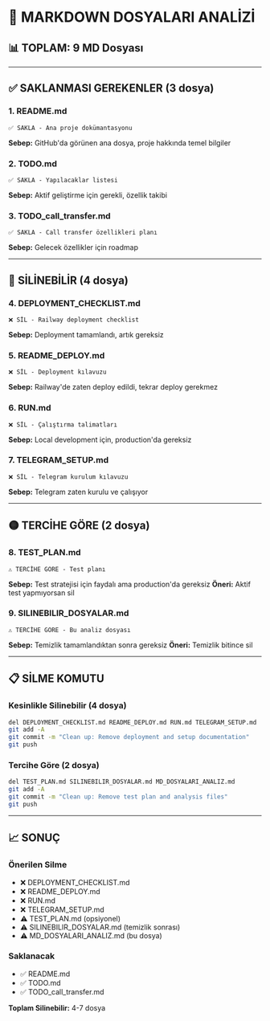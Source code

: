 # 📄 MARKDOWN DOSYALARI ANALİZİ

## 📊 TOPLAM: 9 MD Dosyası

---

## ✅ SAKLANMASI GEREKENLER (3 dosya)

### 1. README.md
```
✅ SAKLA - Ana proje dokümantasyonu
```
**Sebep:** GitHub'da görünen ana dosya, proje hakkında temel bilgiler

### 2. TODO.md
```
✅ SAKLA - Yapılacaklar listesi
```
**Sebep:** Aktif geliştirme için gerekli, özellik takibi

### 3. TODO_call_transfer.md
```
✅ SAKLA - Call transfer özellikleri planı
```
**Sebep:** Gelecek özellikler için roadmap

---

## 🔴 SİLİNEBİLİR (4 dosya)

### 4. DEPLOYMENT_CHECKLIST.md
```
❌ SİL - Railway deployment checklist
```
**Sebep:** Deployment tamamlandı, artık gereksiz

### 5. README_DEPLOY.md
```
❌ SİL - Deployment kılavuzu
```
**Sebep:** Railway'de zaten deploy edildi, tekrar deploy gerekmez

### 6. RUN.md
```
❌ SİL - Çalıştırma talimatları
```
**Sebep:** Local development için, production'da gereksiz

### 7. TELEGRAM_SETUP.md
```
❌ SİL - Telegram kurulum kılavuzu
```
**Sebep:** Telegram zaten kurulu ve çalışıyor

---

## 🟡 TERCİHE GÖRE (2 dosya)

### 8. TEST_PLAN.md
```
⚠️ TERCİHE GÖRE - Test planı
```
**Sebep:** Test stratejisi için faydalı ama production'da gereksiz
**Öneri:** Aktif test yapmıyorsan sil

### 9. SILINEBILIR_DOSYALAR.md
```
⚠️ TERCİHE GÖRE - Bu analiz dosyası
```
**Sebep:** Temizlik tamamlandıktan sonra gereksiz
**Öneri:** Temizlik bitince sil

---

## 📋 SİLME KOMUTU

### Kesinlikle Silinebilir (4 dosya)
```bash
del DEPLOYMENT_CHECKLIST.md README_DEPLOY.md RUN.md TELEGRAM_SETUP.md
git add -A
git commit -m "Clean up: Remove deployment and setup documentation"
git push
```

### Tercihe Göre (2 dosya)
```bash
del TEST_PLAN.md SILINEBILIR_DOSYALAR.md MD_DOSYALARI_ANALIZ.md
git add -A
git commit -m "Clean up: Remove test plan and analysis files"
git push
```

---

## 📈 SONUÇ

### Önerilen Silme
- ❌ DEPLOYMENT_CHECKLIST.md
- ❌ README_DEPLOY.md
- ❌ RUN.md
- ❌ TELEGRAM_SETUP.md
- ⚠️ TEST_PLAN.md (opsiyonel)
- ⚠️ SILINEBILIR_DOSYALAR.md (temizlik sonrası)
- ⚠️ MD_DOSYALARI_ANALIZ.md (bu dosya)

### Saklanacak
- ✅ README.md
- ✅ TODO.md
- ✅ TODO_call_transfer.md

**Toplam Silinebilir:** 4-7 dosya
